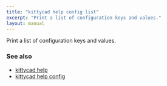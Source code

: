 ```yaml
---
title: "kittycad help config list"
excerpt: "Print a list of configuration keys and values."
layout: manual
---
```


Print a list of configuration keys and values.

### See also

* [kittycad help](./kittycad_help)
* [kittycad help config](./kittycad_help_config)